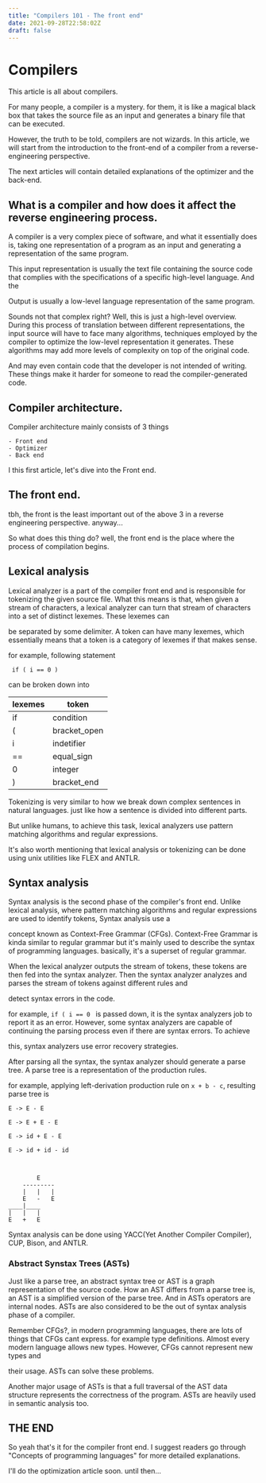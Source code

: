 ```yaml
---
title: "Compilers 101 - The front end"
date: 2021-09-28T22:58:02Z
draft: false
---
```


# Compilers

This article is all about compilers.

For many people, a compiler is a mystery. for them, it is like a magical black box that takes the source file as an input and generates a binary file that can be executed.

However, the truth to be told, compilers are not wizards. In this article, we will start from the introduction to the front-end of a compiler from a reverse-engineering perspective.

The next articles will contain detailed explanations of the optimizer and the back-end.



## What is a compiler and how does it affect the reverse engineering process.

A compiler is a very complex piece of software, and what it essentially does is, taking one representation of a program as an input and generating a representation of the same program.

This input representation is usually the text file containing the source code that complies with the specifications of a specific high-level language. And the

Output is usually a low-level language representation of the same program.



Sounds not that complex right? Well, this is just a high-level overview. During this process of translation between different representations, the input source will have to face many algorithms, techniques employed by the compiler to optimize the low-level representation it generates. These algorithms may add more levels of complexity on top of the original code. 

And may even contain code that the developer is not intended of writing. These things make it harder for someone to read the compiler-generated code.



## Compiler architecture.

Compiler architecture mainly consists of 3 things

    - Front end
    - Optimizer
    - Back end

I this first article, let's dive into the Front end.

## The front end.

tbh, the front is the least important out of the above 3 in a reverse engineering perspective. anyway...

So what does this thing do? well, the front end is the place where the process of compilation begins. 

## Lexical analysis

Lexical analyzer is a part of the compiler front end and is responsible for tokenizing the given source file. What this means is that, when given a stream of characters, a lexical analyzer can turn that stream of characters into a set of distinct lexemes. These lexemes can

be separated by some delimiter. A token can have many lexemes, which essentially means that a token is a category of lexemes if that makes sense.

for example, following statement

  `  if ( i == 0 ) `

can be broken down into

  | lexemes    |     token        |
  |------------|------------------|
  | if         |     condition    |
  | (          |     bracket_open |
  | i          |     indetifier   |
  | ==         |     equal_sign   |
  | 0          |     integer      |
  | )          |     bracket_end  |


Tokenizing is very similar to how we break down complex sentences in natural languages. just like how a sentence is divided into different parts.

But unlike humans, to achieve this task, lexical analyzers use pattern matching algorithms and regular expressions.

It's also worth mentioning that lexical analysis or tokenizing can be done using unix utilities like FLEX and ANTLR.

## Syntax analysis

Syntax analysis is the second phase of the compiler's front end. Unlike lexical analysis, where pattern matching algorithms and regular expressions are used to identify tokens, Syntax analysis use a

concept known as Context-Free Grammar (CFGs). Context-Free Grammar is kinda similar to regular grammar but it's mainly used to describe the syntax of programming languages. basically, it's a superset of regular grammar. 

When the lexical analyzer outputs the stream of tokens, these tokens are then fed into the syntax analyzer. Then the syntax analyzer analyzes and parses the stream of tokens against different rules and

detect syntax errors in the code.

for example, `if ( i == 0 ` is passed down, it is the syntax analyzers job to report it as an error. However, some syntax analyzers are capable of continuing the parsing process even if there are syntax errors. To achieve

this, syntax analyzers use error recovery strategies.

After parsing all the syntax, the syntax analyzer should generate a parse tree. A parse tree is a representation of the production rules.

for example, applying left-derivation production rule on ` x + b - c `, resulting parse tree is

    E -> E - E

    E -> E + E - E

    E -> id + E - E

    E -> id + id - id



            E
        ---------
        |   |   |
        E   -   E
    ____|____
    |   |   |
    E   +   E

Syntax analysis can be done using YACC(Yet Another Compiler Compiler), CUP, Bison, and ANTLR.

### Abstract Synstax Trees (ASTs)

Just like a parse tree, an abstract syntax tree or AST is a graph representation of the source code. How an AST differs from a parse tree is, an AST is a simplified version of the parse tree. And in ASTs operators are internal nodes. ASTs are also considered to be the out of syntax analysis phase of a compiler.

Remember CFGs?, in modern programming languages, there are lots of things that CFGs cant express. for example type definitions. Almost every modern language allows new types. However, CFGs cannot represent new types and

their usage. ASTs can solve these problems.

Another major usage of ASTs is that a full traversal of the AST data structure represents the correctness of the program. ASTs are heavily used in semantic analysis too.

## THE END

So yeah that's it for the compiler front end. I suggest readers go through "Concepts of programming languages" for more detailed explanations.

I'll do the optimization article soon. until then... 
